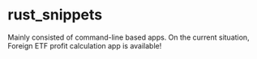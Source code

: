 # rust_snippets
Mainly consisted of command-line based apps.
On the current situation, Foreign ETF profit calculation app is available!
